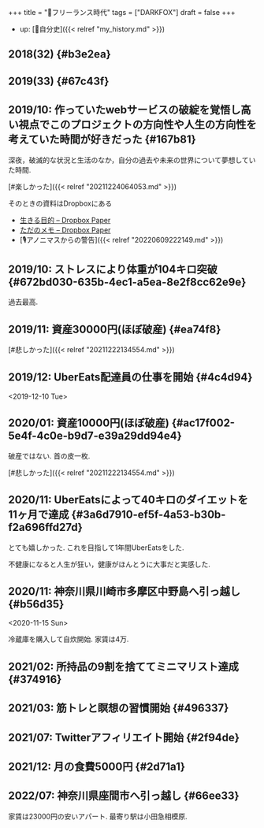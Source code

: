 +++
title = "🦊フリーランス時代"
tags = ["DARKFOX"]
draft = false
+++

-   up: [🦊自分史]({{< relref "my_history.md" >}})


## 2018(32) {#b3e2ea}


## 2019(33) {#67c43f}


## 2019/10: 作っていたwebサービスの破綻を覚悟し高い視点でこのプロジェクトの方向性や人生の方向性を考えていた時間が好きだった {#167b81}

深夜，破滅的な状況と生活のなか，自分の過去や未来の世界について夢想していた時間.

[#楽しかった]({{< relref "20211224064053.md" >}})

そのときの資料はDropboxにある

-   [生きる目的 – Dropbox Paper](https://paper.dropbox.com/doc/--BYl6S4fHltLvPl8gr_rQXtXAAg-i4Ka9E6PkXeDAAeUrnswI)
-   [ただのメモ – Dropbox Paper](https://paper.dropbox.com/doc/--BYlurQgpYt3vZl8mUB0ucQUGAg-Th4NvGnI9KrcDI70SNg8y)
-   [🎙アノニマスからの警告]({{< relref "20220609222149.md" >}})


## 2019/10: ストレスにより体重が104キロ突破 {#672bd030-635b-4ec1-a5ea-8e2f8cc62e9e}

過去最高.


## 2019/11: 資産30000円(ほぼ破産) {#ea74f8}

[#悲しかった]({{< relref "20211222134554.md" >}})


## 2019/12: UberEats配達員の仕事を開始 {#4c4d94}

<span class="timestamp-wrapper"><span class="timestamp">&lt;2019-12-10 Tue&gt;</span></span>


## 2020/01: 資産10000円(ほぼ破産) {#ac17f002-5e4f-4c0e-b9d7-e39a29dd94e4}

破産ではない. 首の皮一枚.

[#悲しかった]({{< relref "20211222134554.md" >}})


## 2020/11: UberEatsによって40キロのダイエットを11ヶ月で達成 {#3a6d7910-ef5f-4a53-b30b-f2a696ffd27d}

とても嬉しかった. これを目指して1年間UberEatsをした.

不健康になると人生が狂い，健康がほんとうに大事だと実感した.


## 2020/11: 神奈川県川崎市多摩区中野島へ引っ越し {#b56d35}

<span class="timestamp-wrapper"><span class="timestamp">&lt;2020-11-15 Sun&gt;</span></span>

冷蔵庫を購入して自炊開始. 家賃は4万.


## 2021/02: 所持品の9割を捨ててミニマリスト達成 {#374916}


## 2021/03: 筋トレと瞑想の習慣開始 {#496337}


## 2021/07: Twitterアフィリエイト開始 {#2f94de}


## 2021/12: 月の食費5000円 {#2d71a1}


## 2022/07: 神奈川県座間市へ引っ越し {#66ee33}

家賃は23000円の安いアパート. 最寄り駅は小田急相模原.
